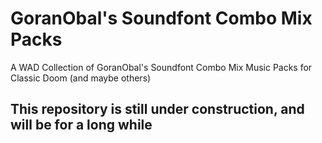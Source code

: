 # GoranObal's Soundfont Combo Mix Packs
A WAD Collection of GoranObal's Soundfont Combo Mix Music Packs for Classic Doom (and maybe others)

## This repository is still under construction, and will be for a long while

<!-- #    Catalogue

## IWADs


| Game Name | WAD Name | Link | WAD |  MP3 | Both |
| --- | --- | --- | --- | --- | --- |
| Ultimate Doom | Doom.wad |  | - | - | Here! |
| Doom II: Hell On Earth | Doom2.wad |  | - | - | - |
| TNT: Evilution | TNT.wad |  | - |  |
| The Plutonia Experiment* | Plutonia.wad |   | - | - | - |

## MIDI Packs


| Pack Name | WAD Used | Link | WAD |  MP3 | Both |
| --- | --- | --- | --- | --- | --- |
| Ultimate MIDI Pack | Doom.wad |  | - | - | - |
| .MID The Way id Did | Doom2.wad |  | - | - | - |
| TNT MIDI Pack | TNT.wad |  | - |  |
|Plutonia MIDI Pack | Plutonia.wad |   | - | - | - |
|Master Levels for Doom II MIDI Pack | MasterLevels.wad |   | - | - | - |
|No Rest for The Living MIDI Pack | NERVE.wad |   | - | - | - |
|Alien Vendetta MIDI Pack | AV.wad |   | - | - | - |

## PWADs

| Pack Name | WAD Name | Link | WAD |  MP3 | Both |
| --- | --- | --- | --- | --- | --- |
| 2002: A Doom Odyssey | Doom.wad, 2002ado.wad |  | - | - | - |
| 2022: A Doom Odyssey | Doom.wad, 2022ado.wad |  | - | - | - |
| Ancient Aliens | Doom2.wad, aaliens.wad |  | - | - | - |
| Back to Saturn X Episode 1: Get Out of My Station | Doom2.wad, btsx_e1a.wad, btsx_e1b.wad |   | - | - | - |
| Back to Saturn X Episode 2: Tower in the Fountain of Sparks | Doom2.wad, btsx_e2a.wad, btsx_e2b.wad |   | - | - | - |
| Doom the Way id Did | Doom.wad, dtwid.wad |   | - | - | - |
| Escalation Titan | Doom2.wad, ETITAN.wad |   | - | - | - |
| Eternal Doom | Doom2.wad, Eternal.wad |   | - | - | - |
| Eviternity | Doom2.wad, Eviternity.wad |   | - | - | - |
| Going Down | Doom2.wad, gdown.wad |   | - | - | - |
| Heartland | Doom2.wad, Heartland.pke |   | - | - | - |
| Hell Revealed II | Doom2.wad, HR2.wad |   | - | - | - |
| Magnolia | Doom2.wad, Magnolia.wad |   | - | - | - |
| Memento Mori | Doom2.wad, MM.wad |   | - | - | - |
| Memento Mori II | Doom2.wad, MM2.wad |   | - | - | - |
| Not Even Remotely Fair | Doom2.wad, NERF.wad |   | - | - | - |
| Overboard | Doom2.wad, Overboard.wad |   | - | - | - |
| Plutonia 2 | Plutonia.wad, PL2.wad |   | - | - | - |
| Project Doom | Doom.wad/Doom2.wad/TNT.wad/Plutonia.wad |   | - | - | - |
| Project Redux** | Doom.wad/Doom2.wad/TNT.wad/Plutonia.wad |   | - | - | - |
| REKKR | Doom.wad, REKKR.wad |   | - | - | - |
| Requiem | Doom2.wad, Requiem.wad |   | - | - | - |
| SIGIL | Doom.wad, SIGIL_V1_21.wad |   | - | - | - |
| SIGIL II | Doom.wad, SIGIL_II_V1_0.wad |   | - | - | - |
| Speed of Doom | Doom2.wad, sodfinal.wad |   | - | - | - |
| STRAIN | Doom2.wad, STRAIN.wad |   | - | - | - |
| Sunder | Doom2.wad, Sunder 2407.wad |   | - | - | - |
| Sunlust | Doom2.wad, Sunlust.wad |   | - | - | - |
| The Given | Doom2.wad, TheGiven.wad |   | - | - | - |
| THT Threnody | Doom2.wad, THTThren.wad |   | - | - | - |
| TNT: Revilution | TNT.wad, TNTR.wad |   | - | - | - |
| Overboard | Doom2.wad, Valiant.wad |   | - | - | - |
-->

